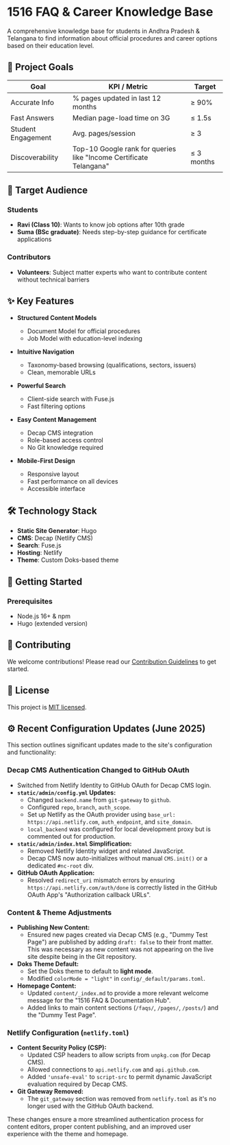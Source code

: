 # 1516 FAQ & Career Knowledge Base

A comprehensive knowledge base for students in Andhra Pradesh & Telangana to find information about official procedures and career options based on their education level.

## 🎯 Project Goals

| Goal | KPI / Metric | Target |
|------|-------------|--------|
| Accurate Info | % pages updated in last 12 months | ≥ 90% |
| Fast Answers | Median page-load time on 3G | ≤ 1.5s |
| Student Engagement | Avg. pages/session | ≥ 3 |
| Discoverability | Top-10 Google rank for queries like "Income Certificate Telangana" | ≤ 3 months |

## 👥 Target Audience

### Students
- **Ravi (Class 10)**: Wants to know job options after 10th grade
- **Suma (BSc graduate)**: Needs step-by-step guidance for certificate applications

### Contributors
- **Volunteers**: Subject matter experts who want to contribute content without technical barriers

## ✨ Key Features

- **Structured Content Models**
  - Document Model for official procedures
  - Job Model with education-level indexing

- **Intuitive Navigation**
  - Taxonomy-based browsing (qualifications, sectors, issuers)
  - Clean, memorable URLs

- **Powerful Search**
  - Client-side search with Fuse.js
  - Fast filtering options

- **Easy Content Management**
  - Decap CMS integration
  - Role-based access control
  - No Git knowledge required

- **Mobile-First Design**
  - Responsive layout
  - Fast performance on all devices
  - Accessible interface

## 🛠️ Technology Stack

- **Static Site Generator**: Hugo
- **CMS**: Decap (Netlify CMS)
- **Search**: Fuse.js
- **Hosting**: Netlify
- **Theme**: Custom Doks-based theme

## 🚀 Getting Started

### Prerequisites
- Node.js 16+ & npm
- Hugo (extended version)


## 🤝 Contributing

We welcome contributions! Please read our [Contribution Guidelines](CONTRIBUTING.md) to get started.

## 📄 License

This project is [MIT licensed](LICENSE).

## ⚙️ Recent Configuration Updates (June 2025)

This section outlines significant updates made to the site's configuration and functionality:

### Decap CMS Authentication Changed to GitHub OAuth
- Switched from Netlify Identity to GitHub OAuth for Decap CMS login.
- **`static/admin/config.yml` Updates:**
    - Changed `backend.name` from `git-gateway` to `github`.
    - Configured `repo`, `branch`, `auth_scope`.
    - Set up Netlify as the OAuth provider using `base_url: https://api.netlify.com`, `auth_endpoint`, and `site_domain`.
    - `local_backend` was configured for local development proxy but is commented out for production.
- **`static/admin/index.html` Simplification:**
    - Removed Netlify Identity widget and related JavaScript.
    - Decap CMS now auto-initializes without manual `CMS.init()` or a dedicated `#nc-root` div.
- **GitHub OAuth Application:**
    - Resolved `redirect_uri` mismatch errors by ensuring `https://api.netlify.com/auth/done` is correctly listed in the GitHub OAuth App's "Authorization callback URLs".

### Content & Theme Adjustments
- **Publishing New Content:**
    - Ensured new pages created via Decap CMS (e.g., "Dummy Test Page") are published by adding `draft: false` to their front matter. This was necessary as new content was not appearing on the live site despite being in the Git repository.
- **Doks Theme Default:**
    - Set the Doks theme to default to **light mode**.
    - Modified `colorMode = "light"` in `config/_default/params.toml`.
- **Homepage Content:**
    - Updated `content/_index.md` to provide a more relevant welcome message for the "1516 FAQ & Documentation Hub".
    - Added links to main content sections (`/faqs/`, `/pages/`, `/posts/`) and the "Dummy Test Page".

### Netlify Configuration (`netlify.toml`)
- **Content Security Policy (CSP):**
    - Updated CSP headers to allow scripts from `unpkg.com` (for Decap CMS).
    - Allowed connections to `api.netlify.com` and `api.github.com`.
    - Added `'unsafe-eval'` to `script-src` to permit dynamic JavaScript evaluation required by Decap CMS.
- **Git Gateway Removed:**
    - The `git_gateway` section was removed from `netlify.toml` as it's no longer used with the GitHub OAuth backend.

These changes ensure a more streamlined authentication process for content editors, proper content publishing, and an improved user experience with the theme and homepage.
